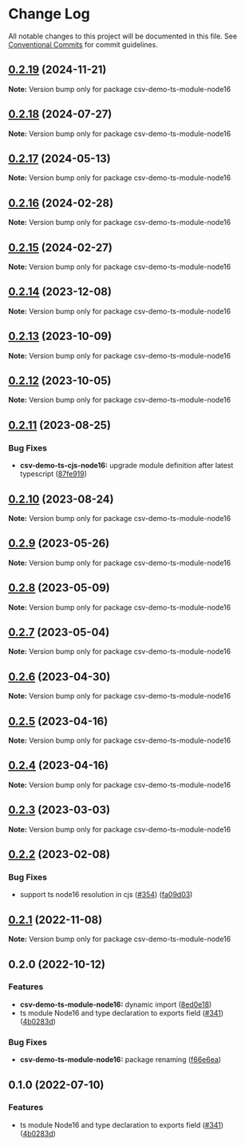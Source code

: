 # Change Log

All notable changes to this project will be documented in this file.
See [Conventional Commits](https://conventionalcommits.org) for commit guidelines.

## [0.2.19](https://github.com/adaltas/node-csv/compare/csv-demo-ts-module-node16@0.2.18...csv-demo-ts-module-node16@0.2.19) (2024-11-21)

**Note:** Version bump only for package csv-demo-ts-module-node16

## [0.2.18](https://github.com/adaltas/node-csv/compare/csv-demo-ts-module-node16@0.2.17...csv-demo-ts-module-node16@0.2.18) (2024-07-27)

**Note:** Version bump only for package csv-demo-ts-module-node16

## [0.2.17](https://github.com/adaltas/node-csv/compare/csv-demo-ts-module-node16@0.2.16...csv-demo-ts-module-node16@0.2.17) (2024-05-13)

**Note:** Version bump only for package csv-demo-ts-module-node16

## [0.2.16](https://github.com/adaltas/node-csv/compare/csv-demo-ts-module-node16@0.2.15...csv-demo-ts-module-node16@0.2.16) (2024-02-28)

**Note:** Version bump only for package csv-demo-ts-module-node16

## [0.2.15](https://github.com/adaltas/node-csv/compare/csv-demo-ts-module-node16@0.2.14...csv-demo-ts-module-node16@0.2.15) (2024-02-27)

**Note:** Version bump only for package csv-demo-ts-module-node16

## [0.2.14](https://github.com/adaltas/node-csv/compare/csv-demo-ts-module-node16@0.2.13...csv-demo-ts-module-node16@0.2.14) (2023-12-08)

**Note:** Version bump only for package csv-demo-ts-module-node16

## [0.2.13](https://github.com/adaltas/node-csv/compare/csv-demo-ts-module-node16@0.2.12...csv-demo-ts-module-node16@0.2.13) (2023-10-09)

**Note:** Version bump only for package csv-demo-ts-module-node16

## [0.2.12](https://github.com/adaltas/node-csv/compare/csv-demo-ts-module-node16@0.2.11...csv-demo-ts-module-node16@0.2.12) (2023-10-05)

**Note:** Version bump only for package csv-demo-ts-module-node16

## [0.2.11](https://github.com/adaltas/node-csv/compare/csv-demo-ts-module-node16@0.2.10...csv-demo-ts-module-node16@0.2.11) (2023-08-25)

### Bug Fixes

- **csv-demo-ts-cjs-node16:** upgrade module definition after latest typescript ([87fe919](https://github.com/adaltas/node-csv/commit/87fe91996fb2a8895c252177fca4f0cb59a518f9))

## [0.2.10](https://github.com/adaltas/node-csv/compare/csv-demo-ts-module-node16@0.2.9...csv-demo-ts-module-node16@0.2.10) (2023-08-24)

**Note:** Version bump only for package csv-demo-ts-module-node16

## [0.2.9](https://github.com/adaltas/node-csv/compare/csv-demo-ts-module-node16@0.2.8...csv-demo-ts-module-node16@0.2.9) (2023-05-26)

**Note:** Version bump only for package csv-demo-ts-module-node16

## [0.2.8](https://github.com/adaltas/node-csv/compare/csv-demo-ts-module-node16@0.2.7...csv-demo-ts-module-node16@0.2.8) (2023-05-09)

**Note:** Version bump only for package csv-demo-ts-module-node16

## [0.2.7](https://github.com/adaltas/node-csv/compare/csv-demo-ts-module-node16@0.2.6...csv-demo-ts-module-node16@0.2.7) (2023-05-04)

**Note:** Version bump only for package csv-demo-ts-module-node16

## [0.2.6](https://github.com/adaltas/node-csv/compare/csv-demo-ts-module-node16@0.2.5...csv-demo-ts-module-node16@0.2.6) (2023-04-30)

**Note:** Version bump only for package csv-demo-ts-module-node16

## [0.2.5](https://github.com/adaltas/node-csv/compare/csv-demo-ts-module-node16@0.2.3...csv-demo-ts-module-node16@0.2.5) (2023-04-16)

**Note:** Version bump only for package csv-demo-ts-module-node16

## [0.2.4](https://github.com/adaltas/node-csv/compare/csv-demo-ts-module-node16@0.2.3...csv-demo-ts-module-node16@0.2.4) (2023-04-16)

**Note:** Version bump only for package csv-demo-ts-module-node16

## [0.2.3](https://github.com/adaltas/node-csv/compare/csv-demo-ts-module-node16@0.2.2...csv-demo-ts-module-node16@0.2.3) (2023-03-03)

**Note:** Version bump only for package csv-demo-ts-module-node16

## [0.2.2](https://github.com/adaltas/node-csv/compare/csv-demo-ts-module-node16@0.2.1...csv-demo-ts-module-node16@0.2.2) (2023-02-08)

### Bug Fixes

- support ts node16 resolution in cjs ([#354](https://github.com/adaltas/node-csv/issues/354)) ([fa09d03](https://github.com/adaltas/node-csv/commit/fa09d03aaf0008b2790656871ca6b2c4be12d14c))

## [0.2.1](https://github.com/adaltas/node-csv/compare/csv-demo-ts-module-node16@0.2.0...csv-demo-ts-module-node16@0.2.1) (2022-11-08)

**Note:** Version bump only for package csv-demo-ts-module-node16

## 0.2.0 (2022-10-12)

### Features

- **csv-demo-ts-module-node16:** dynamic import ([8ed0e18](https://github.com/adaltas/node-csv/commit/8ed0e186c9422ba5238b9e9c4adb9e94f8be4332))
- ts module Node16 and type declaration to exports field ([#341](https://github.com/adaltas/node-csv/issues/341)) ([4b0283d](https://github.com/adaltas/node-csv/commit/4b0283d17b7fa46daa1f87380759ba72c71ec79b))

### Bug Fixes

- **csv-demo-ts-module-node16:** package renaming ([f66e6ea](https://github.com/adaltas/node-csv/commit/f66e6ea9b8c107499b5da5f8ea212426a4498305))

## 0.1.0 (2022-07-10)

### Features

- ts module Node16 and type declaration to exports field ([#341](https://github.com/adaltas/node-csv/issues/341)) ([4b0283d](https://github.com/adaltas/node-csv/commit/4b0283d17b7fa46daa1f87380759ba72c71ec79b))
